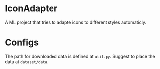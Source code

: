 # IconAdapter
A ML project that tries to adapte icons to different styles automaticly.

# Configs

The path for downloaded data is defined at `util.py`. Suggest to place the data 
at `dataset/data`.